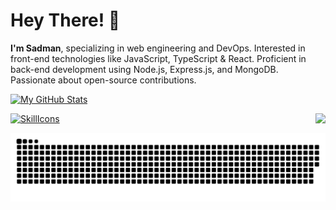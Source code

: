 # Hey There! 👋
**I'm Sadman**, specializing in web engineering and DevOps. Interested in front-end technologies like JavaScript, TypeScript & React. Proficient in back-end development using Node.js, Express.js, and MongoDB. Passionate about open-source contributions.

[![My GitHub Stats](https://github-readme-stats.vercel.app/api/?username=SADMAN30102001SAKIB&count_private=true&theme=tokyonight&showicons=true)]()

<img align="right" src="https://github-readme-stats.vercel.app/api/top-langs/?username=SADMAN30102001SAKIB&langs_count=5&theme=tokyonight"/>

[![SkillIcons](https://skillicons.dev/icons?i=html,css,js,py,vscode,twitter,stackoverflow,regex,powershell,netlify,matlab,linux,linkedin,heroku,githubactions,github,git,django,discord,codepen,webpack,vite,vercel,ts,threejs,tailwind,svg,sass,replit,redux,redis,react,pug,postman,postgres,php,nodejs,nginx,mysql,mongodb,md,latex,kubernetes,jquery,jest,jenkins,java,idea,graphql,gatsby,firebase,express,docker,bots,devto,cloudflare,cpp,c,bootstrap,bash,babel,aws,astro,arduino,ansible)](https://skillicons.dev)

![](https://github.com/SADMAN30102001SAKIB/SADMAN30102001SAKIB/blob/main/github-contribution-grid-snake.svg)
